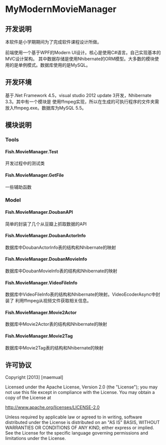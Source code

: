 MyModernMovieManager
=====================

## 开发说明
本软件是小学期期间为了完成软件课程设计所做。

前端使用一个基于WPF的Modern UI设计。核心是使用C#语言。自己实现基本的MVC设计架构。
其中数据存储是使用Nhibernate的ORM模型。大多数的模块使用的是单例模式。数据库使用的是MySQL。

## 开发环境
基于.Net Framework 4.5，visual studio 2012 update 3开发，Nhibernate 3.3。其中有一个模块是
使用ffmpeg实现，所以在生成的可执行程序的文件夹需放入ffmpeg.exe。数据库为MySQL 5.5。

## 模块说明
### Tools
#### Fish.MovieManager.Test
开发过程中的测试类
#### Fish.MovieManager.GetFile
一些辅助函数

### Model
#### Fish.MovieManager.DoubanAPI
简单的封装了几个从豆瓣上抓取数据的API

#### Fish.MovieManager.DoubanActorInfo
数据库中DoubanActorInfo表的结构和Nhibernate的映射

#### Fish.MovieManager.DoubanMovieInfo
数据库中DoubanMovieInfo表的结构和Nhibernate的映射

#### Fish.MovieManager.VideoFileInfo
数据库中VideoFileInfo表的结构和Nhibernate的映射。VideoEcoderAsync中封装了
利用ffmpeg从视频文件获取相关信息。

#### Fish.MovieManager.Movie2Actor
数据库中Movie2Actor表的结构和Nhibernate的映射

#### Fish.MovieManager.Movie2Tag
数据库中Movie2Tag表的结构和Nhibernate的映射

## 许可协议
Copyright [2013] [maemual]

Licensed under the Apache License, Version 2.0 (the "License");
you may not use this file except in compliance with the License.
You may obtain a copy of the License at

http://www.apache.org/licenses/LICENSE-2.0

Unless required by applicable law or agreed to in writing, software
distributed under the License is distributed on an "AS IS" BASIS,
WITHOUT WARRANTIES OR CONDITIONS OF ANY KIND, either express or implied.
See the License for the specific language governing permissions and
limitations under the License.